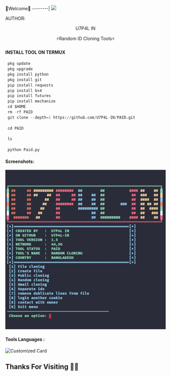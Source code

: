 🌺Welcome🌺
--------|
![](https://media.tenor.com/iVCiM9W7cvYAAAAd/welcome.gif)



AUTHOR:
<p align="center">
U7P4L IN 

</br>
<p align="center">
      ⚡Random ID Cloning Tools⚡

</p>
  
#### INSTALL TOOL ON TERMUX
```python
 pkg update
 pkg upgrade
 pkg install python
 pkg install git
 pip install requests
 pip install bs4
 pip install futures
 pip install mechanize
 cd $HOME 
 rm -rf PAID
 git clone --depth=1 https://github.com/U7P4L-IN/PAID.git

 cd PAID

 ls

 python Paid.py
```
#### Screenshots:

<p align="center"><img src="https://github.com/U7P4L-IN/PAID/blob/main/IMG_20230312_210740.jpg">


#### Tools Languages :

![Customized Card](https://github-readme-stats.vercel.app/api/pin?username=U7P4L-IN&repo=PAID&title_color=fff&icon_color=f9f9f9&text_color=9f9f9f&bg_color=151515)

## Thanks For Visiting 🧡🧡
